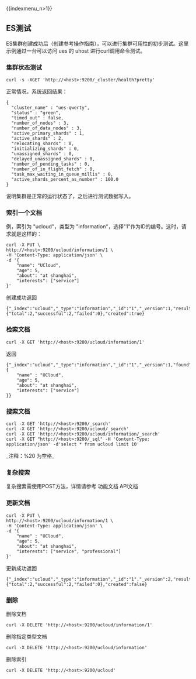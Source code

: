 {{indexmenu_n>1}}

## ES测试

ES集群创建成功后（创建参考操作指南），可以进行集群可用性的初步测试。这里示例通过一台可以访问 ues 的 uhost
进行curl调用命令测试。

### 集群状态测试

```
curl -s -XGET 'http://<host>:9200/_cluster/health?pretty'
```

正常情况，系统返回结果：

``` curl
{
  "cluster_name" : "ues-qwerty",
  "status" : "green",
  "timed_out" : false,
  "number_of_nodes" : 3,
  "number_of_data_nodes" : 3,
  "active_primary_shards" : 1,
  "active_shards" : 2,
  "relocating_shards" : 0,
  "initializing_shards" : 0,
  "unassigned_shards" : 0,
  "delayed_unassigned_shards" : 0,
  "number_of_pending_tasks" : 0,
  "number_of_in_flight_fetch" : 0,
  "task_max_waiting_in_queue_millis" : 0,
  "active_shards_percent_as_number" : 100.0
}
```

说明集群是正常的运行状态了，之后进行测试数据写入。

### 索引一个文档

例，索引为 "ucloud"，类型为 "information"，选择"1"作为ID的编号。这时，请求就是这样的：

```
curl -X PUT \
http://<host>:9200/ucloud/information/1 \
-H 'Content-Type: application/json' \
-d '{
    "name": "UCloud",
    "age": 5,
    "about": "at shanghai",
    "interests": ["service"]
}'
```

创建成功返回

``` curl
{"_index":"ucloud","_type":"information","_id":"1","_version":1,"result":"created","_shards":{"total":2,"successful":2,"failed":0},"created":true}
```

### 检索文档

```
curl -X GET 'http://<host>:9200/ucloud/information/1'
```

返回

``` curl
{"_index":"ucloud","_type":"information","_id":"1","_version":1,"found":true,"_source":{
    "name" : "UCloud",
    "age": 5,
    "about": "at shanghai",
    "interests": ["service"]
}}
```

### 搜索文档

```
curl -X GET 'http://<host>:9200/_search'
curl -X GET 'http://<host>:9200/ucloud/_search'
curl -X GET 'http://<host>:9200/ucloud/information/_search'
curl -X GET "http://<host>:9200/_sql" -H 'Content-Type: application/json' -d'select * from ucloud limit 10'
```

\_注释：%20 为空格\_

### 复杂搜索

复杂搜索需使用POST方法，详情请参考 功能文档 API文档

### 更新文档

```
curl -X PUT \
http://<host>:9200/ucloud/information/1 \
-H 'Content-Type: application/json' \
-d '{
    "name" : "UCloud",
    "age": 5,
    "about": "at shanghai",
    "interests": ["service", "professional"]
}'
```

更新成功返回

``` curl
{"_index":"ucloud","_type":"information","_id":"1","_version":2,"result":"updated","_shards":{"total":2,"successful":2,"failed":0},"created":false}
```

### 删除

删除文档

```
curl -X DELETE 'http://<host>:9200/ucloud/information/1'
```

删除指定类型文档

```
curl -X DELETE 'http://<host>:9200/ucloud/information'
```

删除索引

```
curl -X DELETE 'http://<host>:9200/ucloud'
```
